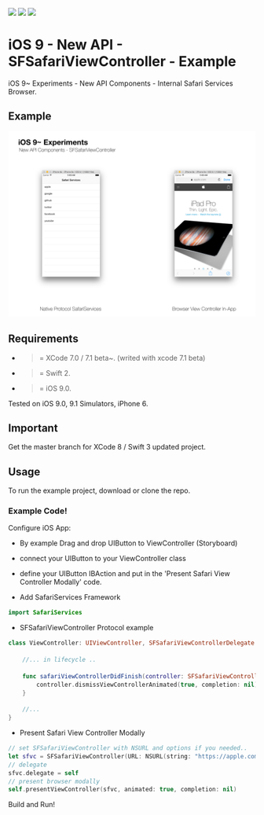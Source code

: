 ![](https://img.shields.io/badge/build-pass-brightgreen.svg?style=flat-square)
![](https://img.shields.io/badge/platform-iOS9+-ff69b4.svg?style=flat-square)
![](https://img.shields.io/badge/Require-XCode7-lightgrey.svg?style=flat-square)


# iOS 9 - New API - SFSafariViewController - Example
iOS 9~ Experiments - New API Components - Internal Safari Services Browser.

## Example

![](https://raw.githubusercontent.com/Sweefties/iOS9-NewAPI-SafariServices-Example/master/source/iPhone6S_Simulator2x_SFSafariVC.jpg)


## Requirements

- >= XCode 7.0 / 7.1 beta~. (writed with xcode 7.1 beta)
- >= Swift 2.
- >= iOS 9.0.

Tested on iOS 9.0, 9.1 Simulators, iPhone 6.


## Important

Get the master branch for XCode 8 / Swift 3 updated project.


## Usage

To run the example project, download or clone the repo.


### Example Code!

Configure iOS App:

- By example Drag and drop UIButton to ViewController (Storyboard)
- connect your UIButton to your ViewController class
- define your UIButton IBAction and put in the 'Present Safari View Controller Modally' code.


- Add SafariServices Framework

```swift
import SafariServices
```

- SFSafariViewController Protocol example
```swift
class ViewController: UIViewController, SFSafariViewControllerDelegate {
    
    //... in lifecycle ..

    func safariViewControllerDidFinish(controller: SFSafariViewController) {
        controller.dismissViewControllerAnimated(true, completion: nil)
    }
    
    //...
}
```

- Present Safari View Controller Modally
```swift
// set SFSafariViewController with NSURL and options if you needed..
let sfvc = SFSafariViewController(URL: NSURL(string: "https://apple.com")!, entersReaderIfAvailable: true)
// delegate
sfvc.delegate = self
// present browser modally
self.presentViewController(sfvc, animated: true, completion: nil)
```


Build and Run!
